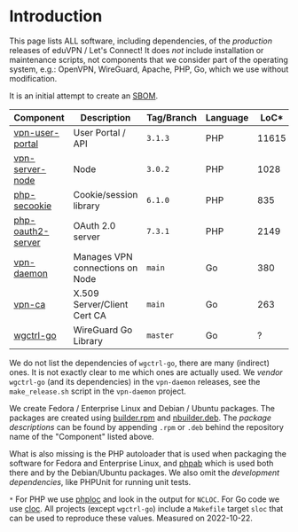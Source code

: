 # Introduction

This page lists ALL software, including dependencies, of the _production_ 
releases of eduVPN / Let's Connect! It does _not_ include installation or 
maintenance scripts, not components that we consider part of the operating 
system, e.g.: OpenVPN, WireGuard, Apache, PHP, Go, which we use without 
modification.

It is an initial attempt to create an 
[SBOM](https://en.wikipedia.org/wiki/Software_supply_chain).

| Component       												    | Description                     | Tag/Branch | Language | LoC*  |
| ----------------------------------------------------------------- | ------------------------------- | ---------- | -------- | ----- |
| [vpn-user-portal](https://git.sr.ht/~fkooman/vpn-user-portal)     | User Portal / API               | `3.1.3`    | PHP      | 11615 |
| [vpn-server-node](https://git.sr.ht/~fkooman/vpn-server-node)     | Node                            | `3.0.2`    | PHP      | 1028  |
| [php-secookie](https://git.sr.ht/~fkooman/php-secookie/)          | Cookie/session library          | `6.1.0`    | PHP      | 835   |
| [php-oauth2-server](https://git.sr.ht/~fkooman/php-oauth2-server) | OAuth 2.0 server                | `7.3.1`    | PHP      | 2149  |
| [vpn-daemon](https://git.sr.ht/~fkooman/vpn-daemon)               | Manages VPN connections on Node | `main`     | Go       | 380   |
| [vpn-ca](https://git.sr.ht/~fkooman/vpn-ca)                       | X.509 Server/Client Cert CA     | `main`     | Go       | 263   |
| [wgctrl-go](https://github.com/WireGuard/wgctrl-go)               | WireGuard Go Library            | `master`   | Go       | ?     |

We do not list the dependencies of `wgctrl-go`, there are many (indirect) ones. 
It is not exactly clear to me which ones are actually used. We _vendor_ 
`wgctrl-go` (and its dependencies) in the `vpn-daemon` releases, see the 
`make_release.sh` script in the `vpn-daemon` project.

We create Fedora / Enterprise Linux and Debian / Ubuntu packages. The 
packages are created using 
[builder.rpm](https://git.sr.ht/~fkooman/builder.rpm) and 
[nbuilder.deb](https://git.sr.ht/~fkooman/nbuilder.deb). The 
_package descriptions_ can be found by appending `.rpm` or `.deb` behind the 
repository name of the "Component" listed above.

What is also missing is the PHP autoloader that is used when packaging the 
software for Fedora and Enterprise Linux, and 
[phpab](https://github.com/theseer/Autoload) which is used both there and by 
the Debian/Ubuntu packages. We also omit the _development dependencies_, like 
PHPUnit for running unit tests.

`*` For PHP we use [phploc](https://github.com/sebastianbergmann/phploc) and 
look in the output for `NCLOC`. For Go code we use 
[cloc](https://github.com/AlDanial/cloc). All projects (except `wgctrl-go`) 
include a `Makefile` target `sloc` that can be used to reproduce these values. 
Measured on 2022-10-22.
